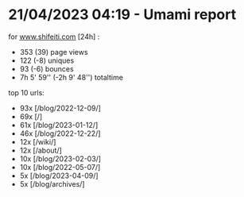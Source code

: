 # 21/04/2023 04:19 - Umami report
for www.shifeiti.com [24h] :

 - 353 (39) page views
 - 122 (-8) uniques
 - 93 (-6) bounces
 - 7h 5' 59'' (-2h 9' 48'') totaltime


top 10 urls:
 - 93x [/blog/2022-12-09/]
 - 69x [/]
 - 61x [/blog/2023-01-12/]
 - 46x [/blog/2022-12-22/]
 - 12x [/wiki/]
 - 12x [/about/]
 - 10x [/blog/2023-02-03/]
 - 10x [/blog/2022-05-07/]
 - 5x [/blog/2023-04-09/]
 - 5x [/blog/archives/]


